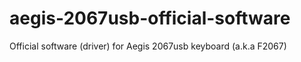 # aegis-2067usb-official-software
Official software (driver) for Aegis 2067usb keyboard (a.k.a F2067)

